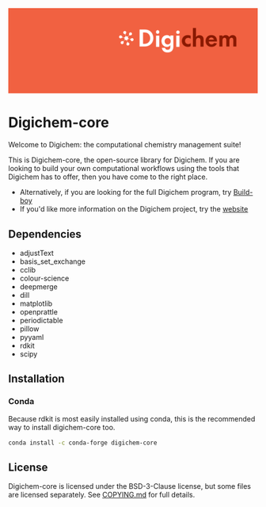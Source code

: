 <img src="Banner.png" alt="Banner" />

# Digichem-core

Welcome to Digichem: the computational chemistry management suite!

This is Digichem-core, the open-source library for Digichem. If you are looking to build your own computational workflows using the tools that Digichem has to offer, then you have come to the right place.

 - Alternatively, if you are looking for the full Digichem program, try [Build-boy](https://github.com/Digichem-Project/build-boy)
 - If you'd like more information on the Digichem project, try the [website](https://www.digi-chem.co.uk)

## Dependencies

 - adjustText
 - basis_set_exchange
 - cclib
 - colour-science
 - deepmerge
 - dill
 - matplotlib
 - openprattle
 - periodictable
 - pillow
 - pyyaml
 - rdkit
 - scipy

## Installation

### Conda

Because rdkit is most easily installed using conda, this is the recommended way to install digichem-core too.

```bash
conda install -c conda-forge digichem-core
```

## License

Digichem-core is licensed under the BSD-3-Clause license, but some files are licensed separately. See [COPYING.md](COPYING.md) for full details.